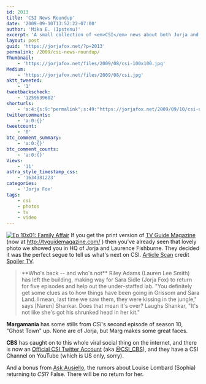 ```yaml
---
id: 2013
title: 'CSI News Roundup'
date: '2009-09-10T13:52:22-07:00'
author: 'Mika E. (Ipstenu)'
excerpt: 'A small collection of <em>CSI</em> news about both Jorja and just general information that might interest you.'
layout: post
guid: 'https://jorjafox.net/?p=2013'
permalink: /2009/csi-news-roundup/
Thumbnail:
    - 'https://jorjafox.net/files/2009/08/csi-100x100.jpg'
Medium:
    - 'https://jorjafox.net/files/2009/08/csi.jpg'
aktt_tweeted:
    - '1'
tweetbackscheck:
    - '1259639602'
shorturls:
    - 'a:4:{s:9:"permalink";s:49:"https://jorjafox.net/2009/09/10/csi-news-roundup/";s:7:"tinyurl";s:26:"http://tinyurl.com/yfqzd9a";s:4:"isgd";s:18:"http://is.gd/533JA";s:5:"bitly";s:20:"http://bit.ly/2OIIfD";}'
twittercomments:
    - 'a:0:{}'
tweetcount:
    - '0'
btc_comment_summary:
    - 'a:0:{}'
btc_comment_counts:
    - 'a:0:{}'
Views:
    - '11'
astra_style_timestamp_css:
    - '1634381223'
categories:
    - 'Jorja Fox'
tags:
    - csi
    - photos
    - tv
    - video
---
```


<a href="https://jorjafox.net/gallery/tv/csi/pub/s10/1001-family_001.jpg"><img class="ZenphotoPress_thumb alignleft" alt="Ep 10x01: Family Affair" title="Ep 10x01: Family Affair" src="https://jorjafox.net/gallery/cache/tv/csi/pub/s10/1001-family_001_200_cw200_ch200_thumb.jpg"  /></a> If you get the print version of <a href="http://tvguidemagazine.com/">TV Guide Magazine</a> (now at http://tvguidemagazine.com/ ) then you've already seen that lovely photo we showed you in HQ of Jorja and Laurence Fishburne.  They decided it was the perfect segue to tell us what's next on CSI.  <a href="https://jorjafox.net/gallery/media/print/tvguide-20090914.jpg?z&p=full-image">Article Scan</a> credit <a href="http://spoilertv.blogspot.com/2009/09/tv-guide-scan-14th-sept-various-shows.html">Spoiler TV</a>. <br style="clear:left;" />

<blockquote>**Who's back -- and who's not** Riley Adams (Lauren Lee Smith) has left the building, making way for Sara Sidle (Jorja Fox) to return for five episodes and help out the under-staffed lab.  "You definitely get some clues as to how things have been going in Grissom and Sara Land.  I mean, last time we saw them, they were kissing in the jungle," says [Naren] Shankar. Does that mean it's over?  Laughs Shankar, "It's not like she's got his shrunked head in her kit."</blockquote>

**Margamania** has some stills from <em>CSI</em>'s second episode of season 10, "Ghost Town" up. None are of Jorja, but Marg makes some great faces.

**CBS** has caught on to this whole viral social thing on the internet, and there is now an <a href="http://twitter.com/CSI_CBS">Official CSI Twitter Account</a> (aka <a href="http://twitter.com/CSI_CBS">@CSI_CBS</a>), and they have a CSI Channel on YouTube (which is US only, sorry).

And a bonus from <a href="http://ausiellofiles.ew.com/2009/09/09/ask-ausiello-spoilers-on-gossip-girl-office-house-and-more/">Ask Ausiello</a>, the rumors about Louise Lombard (Sophia) returning to <em>CSI</em>? False.  There will be no return for her.

